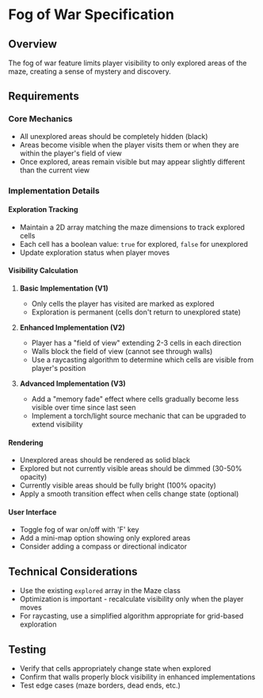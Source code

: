 # Fog of War Specification

## Overview
The fog of war feature limits player visibility to only explored areas of the maze, creating a sense of mystery and discovery.

## Requirements

### Core Mechanics
- All unexplored areas should be completely hidden (black)
- Areas become visible when the player visits them or when they are within the player's field of view
- Once explored, areas remain visible but may appear slightly different than the current view

### Implementation Details

#### Exploration Tracking
- Maintain a 2D array matching the maze dimensions to track explored cells
- Each cell has a boolean value: `true` for explored, `false` for unexplored
- Update exploration status when player moves

#### Visibility Calculation
1. **Basic Implementation (V1)**
   - Only cells the player has visited are marked as explored
   - Exploration is permanent (cells don't return to unexplored state)

2. **Enhanced Implementation (V2)**
   - Player has a "field of view" extending 2-3 cells in each direction
   - Walls block the field of view (cannot see through walls)
   - Use a raycasting algorithm to determine which cells are visible from player's position

3. **Advanced Implementation (V3)**
   - Add a "memory fade" effect where cells gradually become less visible over time since last seen
   - Implement a torch/light source mechanic that can be upgraded to extend visibility

#### Rendering
- Unexplored areas should be rendered as solid black
- Explored but not currently visible areas should be dimmed (30-50% opacity)
- Currently visible areas should be fully bright (100% opacity)
- Apply a smooth transition effect when cells change state (optional)

#### User Interface
- Toggle fog of war on/off with 'F' key
- Add a mini-map option showing only explored areas
- Consider adding a compass or directional indicator

## Technical Considerations
- Use the existing `explored` array in the Maze class
- Optimization is important - recalculate visibility only when the player moves
- For raycasting, use a simplified algorithm appropriate for grid-based exploration

## Testing
- Verify that cells appropriately change state when explored
- Confirm that walls properly block visibility in enhanced implementations
- Test edge cases (maze borders, dead ends, etc.)